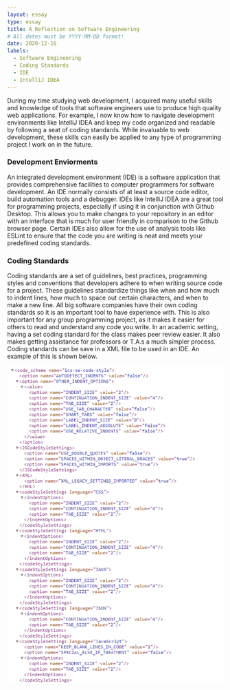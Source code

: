 ```yaml
---
layout: essay
type: essay
title: A Reflection on Software Engineering
# All dates must be YYYY-MM-DD format!
date: 2020-12-16
labels:
  - Software Engineering
  - Coding Standards
  - IDE
  - IntelliJ IDEA
---
```


During my time studying web development, I acquired many useful skills and knowledge of tools that software engineers use to produce high quality web applications. 
For example, I now know how to navigate development environments like IntelliJ IDEA and keep my code organized and readable by following a seat of coding standards. 
While invaluable to web development, these skills can easily be applied to any type of programming project I work on in the future.

### Development Enviorments
An integrated development environment (IDE) is a software application that provides comprehensive facilities to computer programmers for software development. An IDE 
normally consists of at least a source code editor, build automation tools and a debugger. IDEs like IntelliJ IDEA are a great tool for programming projects, especially 
if using it in conjunction with Github Desktop. This allows you to make changes to your repository in an editor with an interface that is much for user friendly in 
comparison to the Github browser page. Certain IDEs also allow for the use of analysis tools like ESLint to ensure that the code you are writing is neat and meets your 
predefined coding standards. 

### Coding Standards
Coding standards are a set of guidelines, best practices, programming styles and conventions that developers adhere to when writing source code for a project. 
These guidelines standardize things like when and how much to indent lines, how much to space out certain characters, and when to make a new line. All big software 
companies have their own coding standards so it is an important tool to have experience with. This is also important for any group programming project, as it makes 
it easier for others to read and understand any code you write. In an academic setting, having a set coding standard for the class makes peer review easier. 
It also makes getting assistance for professors or T.A.s a much simpler process. Coding standards can be save in a XML file to be used in an IDE. An example of this is shown below.

<img class="ui middle image" src="../images/reflection_coding_standards.PNG">

